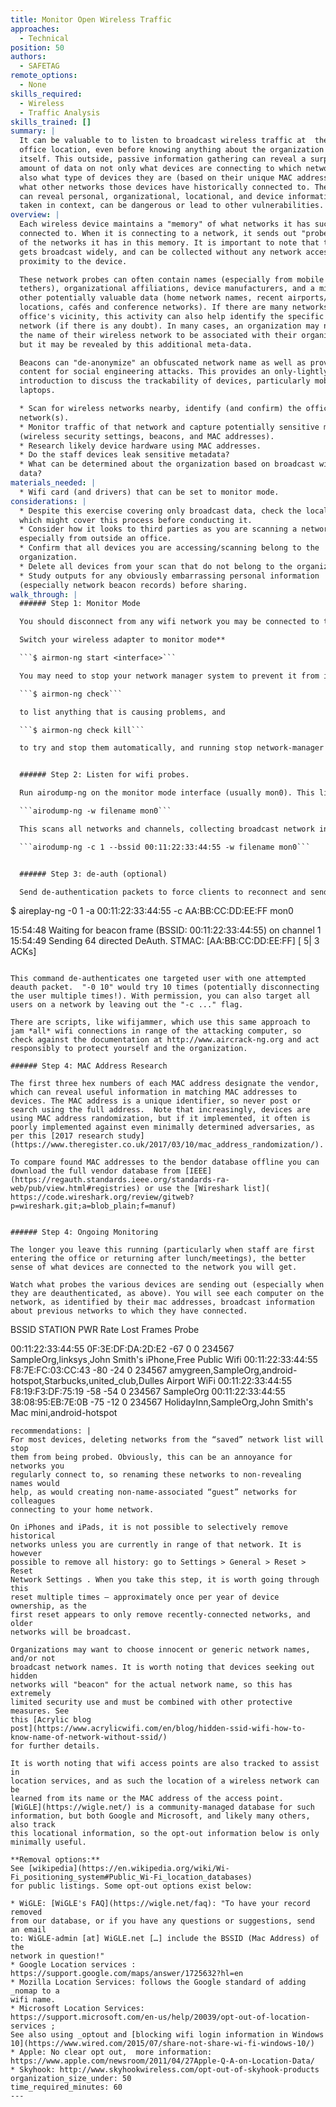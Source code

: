 ```yaml
---
title: Monitor Open Wireless Traffic
approaches:
  - Technical
position: 50
authors:
  - SAFETAG
remote_options:
  - None
skills_required:
  - Wireless
  - Traffic Analysis
skills_trained: []
summary: |
  It can be valuable to to listen to broadcast wireless traffic at  the physical
  office location, even before knowing anything about the organization's network
  itself. This outside, passive information gathering can reveal a surprising
  amount of data on not only what devices are connecting to which networks, but
  also what type of devices they are (based on their unique MAC addresses), and
  what other networks those devices have historically connected to. These probes
  can reveal personal, organizational, locational, and device information that,
  taken in context, can be dangerous or lead to other vulnerabilities.
overview: |
  Each wireless device maintains a "memory" of what networks it has successfully
  connected to. When it is connecting to a network, it sends out "probes" to all
  of the networks it has in this memory. It is important to note that this data
  gets broadcast widely, and can be collected without any network access, only
  proximity to the device.

  These network probes can often contain names (especially from mobile phone
  tethers), organizational affiliations, device manufacturers, and a mixture of
  other potentially valuable data (home network names, recent airports/travel
  locations, cafés and conference networks). If there are many networks in the
  office's vicinity, this activity can also help identify the specific office
  network (if there is any doubt). In many cases, an organization may not want
  the name of their wireless network to be associated with their organization,
  but it may be revealed by this additional meta-data.

  Beacons can "de-anonymize" an obfuscated network name as well as provide rich
  content for social engineering attacks. This provides an only-lightly-invasive
  introduction to discuss the trackability of devices, particularly mobiles and
  laptops.

  * Scan for wireless networks nearby, identify (and confirm) the office
  network(s).
  * Monitor traffic of that network and capture potentially sensitive metadata
  (wireless security settings, beacons, and MAC addresses).
  * Research likely device hardware using MAC addresses.
  * Do the staff devices leak sensitive metadata?
  * What can be determined about the organization based on broadcast wireless
  data?
materials_needed: |
  * Wifi card (and drivers) that can be set to monitor mode.
considerations: |
  * Despite this exercise covering only broadcast data, check the local laws
  which might cover this process before conducting it.
  * Consider how it looks to third parties as you are scanning a network,
  especially from outside an office.
  * Confirm that all devices you are accessing/scanning belong to the
  organization.
  * Delete all devices from your scan that do not belong to the organization.
  * Study outputs for any obviously embarrassing personal information
  (especially network beacon records) before sharing.
walk_through: |
  ###### Step 1: Monitor Mode

  You should disconnect from any wifi network you may be connected to to capture the widest amount of data.

  Switch your wireless adapter to monitor mode**

  ```$ airmon-ng start <interface>```

  You may need to stop your network manager system to prevent it from interfering. Running

  ```$ airmon-ng check```

  to list anything that is causing problems, and

  ```$ airmon-ng check kill```

  to try and stop them automatically, and running stop network-manager && stop avahi-daemon may keep them from re-starting automatically.


  ###### Step 2: Listen for wifi probes.

  Run airodump-ng on the monitor mode interface (usually mon0). This listens to wifi beacons and you can begin analyzing who is on what network, and see historical networks.

  ```airodump-ng -w filename mon0```

  This scans all networks and channels, collecting broadcast network information. Note that, despite its broadcast nature, this is privacy invasive and can be considered illegal: http://www.slate.com/blogs/future_tense/2013/09/16/google_street_view_wi_fi_snooping_case_good_news_and_bad_news.html . You can restict this to a specific channel or base station ID (BSSID) with -c and --bssid:

  ```airodump-ng -c 1 --bssid 00:11:22:33:44:55 -w filename mon0```


  ###### Step 3: de-auth (optional)

  Send de-authentication packets to force clients to reconnect and send out additional probes. Take note that by its very nature, de-authentication causes annoying interruptions to wifi traffic. **This breaks connections, drops VoIP calls, and can make the wireless network temporarily unusable -- Make sure to check with staff before going through this** (to make sure no one is doing a live webcast or on an important VOIP call, and to expect some network instability).

  ```
  $ aireplay-ng -0 1 -a 00:11:22:33:44:55 -c AA:BB:CC:DD:EE:FF mon0

   15:54:48  Waiting for beacon frame (BSSID: 00:11:22:33:44:55) on channel 1
   15:54:49  Sending 64 directed DeAuth. STMAC: [AA:BB:CC:DD:EE:FF] [ 5| 3 ACKs]
  ```

  This command de-authenticates one targeted user with one attempted deauth packet.  "-0 10" would try 10 times (potentially disconnecting the user multiple times!). With permission, you can also target all users on a network by leaving out the "-c ..." flag.

  There are scripts, like wifijammer, which use this same approach to jam *all* wifi connections in range of the attacking computer, so check against the documentation at http://www.aircrack-ng.org and act responsibly to protect yourself and the organization.

  ###### Step 4: MAC Address Research

  The first three hex numbers of each MAC address designate the vendor, which can reveal useful information in matching MAC addresses to devices. The MAC address is a unique identifier, so never post or search using the full address.  Note that increasingly, devices are using MAC address randomization, but if it implemented, it often is poorly implemented against even minimally determined adversaries, as per this [2017 research study](https://www.theregister.co.uk/2017/03/10/mac_address_randomization/).

  To compare found MAC addresses to the bendor database offline you can download the full vendor database from [IEEE](https://regauth.standards.ieee.org/standards-ra-web/pub/view.html#registries) or use the [Wireshark list](
  https://code.wireshark.org/review/gitweb?p=wireshark.git;a=blob_plain;f=manuf)


  ###### Step 4: Ongoing Monitoring

  The longer you leave this running (particularly when staff are first entering the office or returning after lunch/meetings), the better sense of what devices are connected to the network you will get.

  Watch what probes the various devices are sending out (especially when they are deauthenticated, as above). You will see each computer on the network, as identified by their mac addresses, broadcast information about previous networks to which they have connected.

  ```
  BSSID              STATION            PWR   Rate    Lost    Frames Probe

  00:11:22:33:44:55  0F:3E:DF:DA:2D:E2  -67  0  0  234567  SampleOrg,linksys¸John Smith's iPhone,Free Public Wifi
  00:11:22:33:44:55  F8:7E:FC:03:CC:43  -80  -24  0  234567  amygreen,SampleOrg,android-hotspot,Starbucks,united_club,Dulles Airport WiFi
  00:11:22:33:44:55  F8:19:F3:DF:75:19  -58  -54  0  234567  SampleOrg
  00:11:22:33:44:55  38:08:95:EB:7E:0B  -75  -12  0  234567  HolidayInn,SampleOrg,John Smith's Mac mini,android-hotspot
  ```
recommendations: |
  For most devices, deleting networks from the “saved” network list will stop
  them from being probed. Obviously, this can be an annoyance for networks you
  regularly connect to, so renaming these networks to non-revealing names would
  help, as would creating non-name-associated “guest” networks for colleagues
  connecting to your home network.

  On iPhones and iPads, it is not possible to selectively remove historical
  networks unless you are currently in range of that network. It is however
  possible to remove all history: go to Settings > General > Reset > Reset
  Network Settings . When you take this step, it is worth going through this
  reset multiple times – approximately once per year of device ownership, as the
  first reset appears to only remove recently-connected networks, and older
  networks will be broadcast.

  Organizations may want to choose innocent or generic network names, and/or not
  broadcast network names. It is worth noting that devices seeking out hidden
  networks will "beacon" for the actual network name, so this has extremely
  limited security use and must be combined with other protective measures. See
  this [Acrylic blog
  post](https://www.acrylicwifi.com/en/blog/hidden-ssid-wifi-how-to-know-name-of-network-without-ssid/)
  for further details.

  It is worth noting that wifi access points are also tracked to assist in
  location services, and as such the location of a wireless network can be
  learned from its name or the MAC address of the access point.
  [WiGLE](https://wigle.net/) is a community-managed database for such
  information, but both Google and Microsoft, and likely many others, also track
  this locational information, so the opt-out information below is only
  minimally useful.

  **Removal options:**
  See [wikipedia](https://en.wikipedia.org/wiki/Wi-Fi_positioning_system#Public_Wi-Fi_location_databases)
  for public listings. Some opt-out options exist below:

  * WiGLE: [WiGLE's FAQ](https://wigle.net/faq): "To have your record removed
  from our database, or if you have any questions or suggestions, send an email
  to: WiGLE-admin [at] WiGLE.net […] include the BSSID (Mac Address) of the
  network in question!"
  * Google Location services :
  https://support.google.com/maps/answer/1725632?hl=en
  * Mozilla Location Services: follows the Google standard of adding _nomap to a
  wifi name.
  * Microsoft Location Services:
  https://support.microsoft.com/en-us/help/20039/opt-out-of-location-services ;
  See also using _optout and [blocking wifi login information in Windows
  10](https://www.wired.com/2015/07/share-not-share-wi-fi-windows-10/)
  * Apple: No clear opt out,  more information:
  https://www.apple.com/newsroom/2011/04/27Apple-Q-A-on-Location-Data/
  * Skyhook: http://www.skyhookwireless.com/opt-out-of-skyhook-products
organization_size_under: 50
time_required_minutes: 60
---
```

